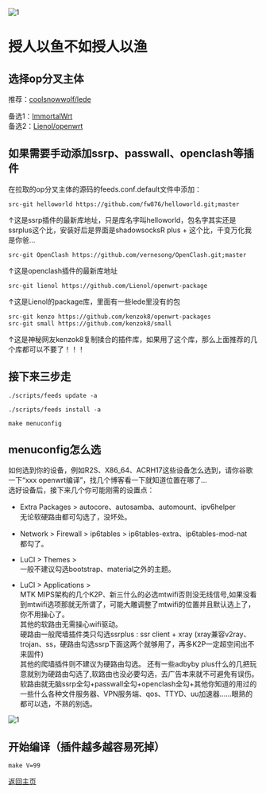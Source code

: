 ![1](https://user-images.githubusercontent.com/73426989/121067643-e0606880-c7fd-11eb-8673-6a8747853c20.png)     

# 授人以鱼不如授人以渔

## 选择op分叉主体         

推荐：[coolsnowwolf/lede](https://github.com/coolsnowwolf/lede)        

备选1：[ImmortalWrt](https://github.com/immortalwrt/immortalwrt)       
备选2：[Lienol/openwrt](https://github.com/Lienol/openwrt)     

## 如果需要手动添加ssrp、passwall、openclash等插件      

在拉取的op分叉主体的源码的feeds.conf.default文件中添加：    

```
src-git helloworld https://github.com/fw876/helloworld.git;master     
```
↑这是ssrp插件的最新库地址，只是库名字叫helloworld，包名字其实还是ssrplus这个比，安装好后是界面是shadowsocksR plus + 这个比，千变万化我是你爸...      

        

```
src-git OpenClash https://github.com/vernesong/OpenClash.git;master
```
↑这是openclash插件的最新库地址       

```
src-git lienol https://github.com/Lienol/openwrt-package
```
↑这是Lienol的package库，里面有一些lede里没有的包      

```
src-git kenzo https://github.com/kenzok8/openwrt-packages     
src-git small https://github.com/kenzok8/small
```
↑这是神秘网友kenzok8复制揉合的插件库，如果用了这个库，那么上面推荐的几个库都可以不要了！！！            
              
## 接下来三步走

```
./scripts/feeds update -a
```
```
./scripts/feeds install -a
```
```
make menuconfig
```
        
## menuconfig怎么选        

如何选到你的设备，例如R2S、X86_64、ACRH17这些设备怎么选到，请你谷歌一下“xxx openwrt编译”，找几个博客看一下就知道位置在哪了...        
选好设备后，接下来几个你可能刚需的设置点：       

* Extra Packages > autocore、autosamba、automount、ipv6helper         
无论软硬路由都可勾选了，没坏处。         

* Network > Firewall > ip6tables > ip6tables-extra、ip6tables-mod-nat        
都勾了。         

* LuCI > Themes >          
一般不建议勾选bootstrap、material之外的主题。      

* LuCI > Applications >         
MTK MIPS架构的几个K2P、新三什么的必选mtwifi否则没无线信号,如果没看到mtwifi选项那就无所谓了，可能大雕调整了mtwifi的位置并且默认选上了，你不用操心了。          
其他的软路由无需操心wifi驱动。                   
硬路由一般爬墙插件类只勾选ssrplus : ssr client + xray (xray兼容v2ray、trojan、ss，硬路由勾选ssrp下面这两个就够用了，再多K2P一定超空间出不来固件)       
其他的爬墙插件则不建议为硬路由勾选。 
还有一些adbyby plus什么的几把玩意就别为硬路由勾选了,软路由也没必要勾选，去广告本来就不可避免有误伤。            
软路由就无脑ssrp全勾+passwall全勾+openclash全勾+其他你知道的用过的一些什么各种文件服务器、VPN服务端、qos、TTYD、uu加速器......眼熟的都可以选，不熟的别选。               

![1](https://user-images.githubusercontent.com/73426989/121642667-69f48c80-cac3-11eb-9034-e67292c4a701.png)        

## 开始编译（插件越多越容易死掉）  
```
make V=99
```


[返回主页](https://boduoyejieyi666.github.io/whonolikeboduoyejieyi/)        

